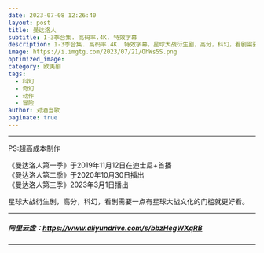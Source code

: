 ```yaml
---
date: 2023-07-08 12:26:40
layout: post
title: 曼达洛人
subtitle: 1-3季合集. 高码率.4K. 特效字幕
description: 1-3季合集. 高码率.4K. 特效字幕，星球大战衍生剧，高分，科幻，看剧需要一点有星球大战文化的门槛就更好看...
image: https://i.imgtg.com/2023/07/21/OhWs5S.png
optimized_image: 
category: 欧美剧
tags:
  - 科幻
  - 奇幻
  - 动作
  - 冒险
author: 对酒当歌
paginate: true
---
```


---

PS:超高成本制作  

《曼达洛人第一季》于2019年11月12日在迪士尼+首播  
《曼达洛人第二季》于2020年10月30日播出  
《曼达洛人第三季》2023年3月1日播出  

星球大战衍生剧，高分，科幻，看剧需要一点有星球大战文化的门槛就更好看。  

---

##### 阿里云盘：<https://www.aliyundrive.com/s/bbzHegWXqRB>

---
